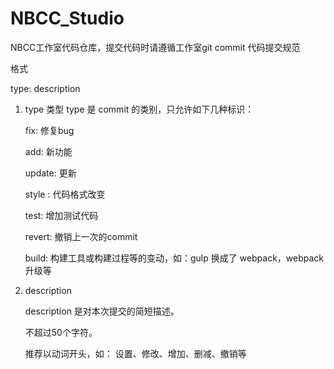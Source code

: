 # NBCC_Studio
NBCC工作室代码仓库，提交代码时请遵循工作室git commit 代码提交规范

格式  

type: description

1. type 类型
    type 是 commit 的类别，只允许如下几种标识：

      fix: 修复bug  

      add: 新功能  

      update: 更新  

      style : 代码格式改变  

      test: 增加测试代码  

      revert: 撤销上一次的commit  

      build: 构建工具或构建过程等的变动，如：gulp 换成了 webpack，webpack 升级等  

2. description  

    description 是对本次提交的简短描述。  

      不超过50个字符。  

      推荐以动词开头，如： 设置、修改、增加、删减、撤销等
